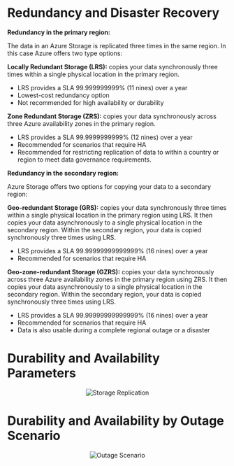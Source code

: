 # Redundancy and Disaster Recovery

**Redundancy in the primary region:**

The data in an Azure Storage is replicated three times in the same region. In this case Azure offers two type options:

<strong>Locally Redundant Storage (LRS):</strong> copies your data synchronously three times within a single physical location in the primary region. 

- LRS provides a SLA 99.999999999% (11 nines) over a year
- Lowest-cost redundancy option
- Not recommended for high availability or durability 

<strong>Zone Redundant Storage (ZRS):</strong> copies your data synchronously across three Azure availability zones in the primary region.

- LRS provides a SLA 99.9999999999% (12 nines) over a year
- Recommended for scenarios that require HA
- Recommended for restricting replication of data to within a country or region to meet data governance requirements.

**Redundancy in the secondary region:**

Azure Storage offers two options for copying your data to a secondary region:

<strong>Geo-redundant Storage (GRS):</strong> copies your data synchronously three times within a single physical location in the primary region using LRS. It then copies your data asynchronously to a single physical location in the secondary region. Within the secondary region, your data is copied synchronously three times using LRS.

- LRS provides a SLA 99.99999999999999% (16 nines) over a year
- Recommended for scenarios that require HA

<strong>Geo-zone-redundant Storage (GZRS):</strong> copies your data synchronously across three Azure availability zones in the primary region using ZRS. It then copies your data asynchronously to a single physical location in the secondary region. Within the secondary region, your data is copied synchronously three times using LRS.

- LRS provides a SLA 99.99999999999999% (16 nines) over a year
- Recommended for scenarios that require HA
- Data is also usable during a complete regional outage or a disaster

# Durability and Availability Parameters

<p align=center>
<img src=".../assets/storagereplication1.png" alt="Storage Replication" title="Storage Replication"> </p>

# Durability and Availability by Outage Scenario

<p align=center>
<img src=".../assets/storagereplication2.png" alt="Outage Scenario" title="Outage Scenario"> </p>